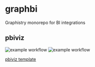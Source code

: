 # graphbi
Graphistry monorepo for BI integrations

## pbiviz

![example workflow](https://github.com/graphistry/graphbi/actions/workflows/build.yml/badge.svg)
![example workflow](https://github.com/graphistry/graphbi/actions/workflows/scan.yml/badge.svg)

[pbiviz template](pbiviz/README.md)

